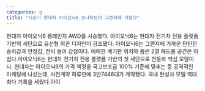 ```yaml
---
categories: g
title: "시승기 현대차 아이오닉6 쏘나타보다 그랜저에 가깝다"
---
```

현대차 아이오닉6 롱레인지 AWD를 시승했다. 아이오닉6는 현대차 전기차 전용 플랫폼 기반의 세단으로 유선형 외관 디자인이 강조됐다. 아이오닉6는 그랜저에 가까운 탄탄한 승차감과 안정감, 전비 등이 강점이다. 애매한 계기판 위치와 좁은 2열 헤드룸 공간은 아쉽다.아이오닉6는 현대차 전기차 전용 플랫폼 기반의 첫 세단으로 전동화 핵심 모델이다. 현대차는 아이오닉6의 가격 책정을 국고보조금 100% 기준에 맞추는 등 공격적인 마케팅에 나섰는데, 사전계약 하루만에 3만7446대가 계약됐다. 국내 완성차 모델 역대 최다 기록을 세웠다.아이